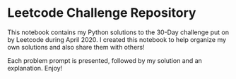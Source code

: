 # Leetcode Challenge Repository
 
This notebook contains my Python solutions to the 30-Day challenge put on by Leetcode during April 2020. I created this notebook to help organize my own solutions and also share them with others!

Each problem prompt is presented, followed by my solution and an explanation. Enjoy!
